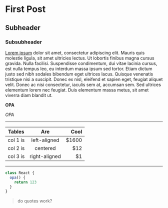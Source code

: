 # First Post

## Subheader

### Subsubheader

[Lorem ipsum](https://google.com) dolor sit amet, consectetur adipiscing elit. Mauris quis molestie ligula, sit amet ultricies lectus. Ut lobortis finibus magna cursus gravida. Nulla facilisi. Suspendisse condimentum, dui vitae lacinia cursus, est nulla tempus leo, eu interdum massa ipsum sed tortor. Etiam dictum justo sed nibh sodales bibendum eget ultrices lacus. Quisque venenatis tristique nisi a suscipit. Donec ex nisl, eleifend et sapien eget, feugiat aliquet velit. Donec ac nisi consectetur, iaculis sem at, accumsan sem. Sed ultrices elementum lorem nec feugiat. Duis elementum massa metus, sit amet viverra diam blandit ut.

<b>OPA</b>

<em>OPA</em>

---

| Tables   |      Are      |  Cool |
|----------|:-------------:|------:|
| col 1 is |  left-aligned | $1600 |
| col 2 is |    centered   |   $12 |
| col 3 is | right-aligned |    $1 |

---

```js
class React {
  opa() {
    return 123
  }
}
```

> do quotes work?